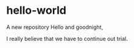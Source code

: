 # hello-world
A new repository
Hello and goodnight,

I really believe that we have to continue out trial.

